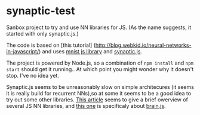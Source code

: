 # synaptic-test
Sanbox project to try and use NN libraries for JS.
(As the name suggests, it started with only synaptic.js.)

The code is based on [this tutorial] (http://blog.webkid.io/neural-networks-in-javascript/)
and uses [mnist js library](https://github.com/cazala/mnist)
and [synaptic.js](https://github.com/cazala/synaptic).

The project is powered by Node.js, so a combination of `npm install` and `npm start` should get it running..
At which point you might wonder why it doesn't stop. I've no idea yet.

Synaptic.js seems to be unreasonably slow on simple architecures
(it seems it is really build for recurrent NNs),so at some it seems
to be a good idea to try out some other libraries.
[This article](http://haileyfoster.com/Neural-Networks/) seems to give
a brief owerview of several JS NN libraries, and
[this one](https://habrahabr.ru/post/304414/) is specificaly
about [brain.js](https://github.com/harthur/brain).
